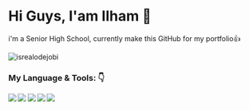 # <summary><strong>Hi Guys, I'am Ilham 👋</strong></summary>
i'm a Senior High School, currently make this GitHub for my portfolio👍
<p align="left"> <img src="https://komarev.com/ghpvc/?username=Hammm22&label=Profile%20views&color=0e75b6&style=flat" alt="isrealodejobi" />
</p>

### <summary><strong>My Language & Tools: 👇 <strong/><summary/>
<p>
 <img src= "https://github.com/user-attachments/assets/e22e14bd-40ea-450e-a60c-89de1e22415c"/>
 <img src= "https://github.com/user-attachments/assets/43364d59-b2d1-4baa-a0aa-a6dab4a661fc"/>
 <img src= "https://github.com/user-attachments/assets/afb0d254-5144-4517-9c12-b48eb931f663"/>
  <img src= "https://github.com/user-attachments/assets/0d272acd-7299-477c-8ac3-a7c1c3e7f515"/>
 <img src= "https://github.com/user-attachments/assets/66e01052-9e24-4a76-ac3d-c7afa8392d54"/>

</p>

